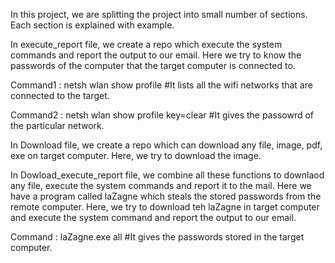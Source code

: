 In this project, we are splitting the project into small number of sections. Each section is explained with example.

In execute_report file, we create a repo which execute the system commands and report the output to our email. Here we try to know the passwords of the computer that the target computer is connected to.

Command1 : netsh wlan show profile   #It lists all the wifi networks that are connected to the target.

Command2 : netsh wlan show profile <networkname> key=clear    #It gives the passowrd of the particular network.

In Download file, we create a repo which can download any file, image, pdf, exe on target computer. Here, we try to download the image.

In Dowload_execute_report file, we combine all these functions to downlaod any file, execute the system commands and report it to the mail. Here we have a program called laZagne which steals the stored passwords from the remote computer. Here, we try to download teh laZagne in target computer and execute the system command and report the output to our email.

Command : laZagne.exe all #It gives the passwords stored in the target computer. 